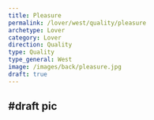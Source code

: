 ```yaml
---
title: Pleasure
permalink: /lover/west/quality/pleasure
archetype: Lover
category: Lover
direction: Quality
type: Quality
type_general: West
image: /images/back/pleasure.jpg
draft: true
---
```

#draft pic
---
